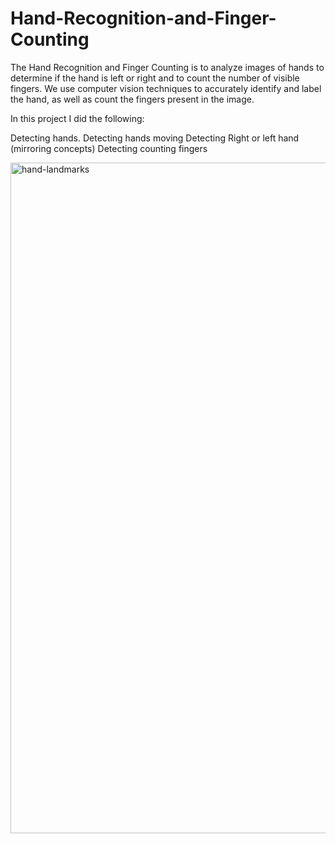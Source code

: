 # Hand-Recognition-and-Finger-Counting
The Hand Recognition and Finger Counting is to analyze images of hands to determine if the hand is left or right and to count the number of visible fingers. We use computer vision techniques to accurately identify and label the hand, as well as count the fingers present in the image.

In this project I did the following:

Detecting hands.
Detecting hands moving
Detecting Right or left hand (mirroring concepts)
Detecting counting fingers

<img width="1073" alt="hand-landmarks" src="https://github.com/daa543/Hand-Recognition-and-Finger-Counting/assets/106112852/c6d5869a-e0c6-46cd-a883-d2857be70b48">
